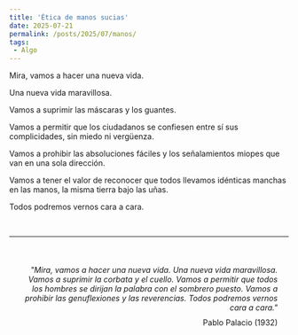 ```yaml
---
title: 'Ética de manos sucias'
date: 2025-07-21
permalink: /posts/2025/07/manos/
tags:
 - Algo
---
```




Mira, vamos a hacer una nueva vida.

Una nueva vida maravillosa.

Vamos a suprimir las máscaras y los guantes.

Vamos a permitir que los ciudadanos se confiesen entre sí sus complicidades, sin miedo ni vergüenza.

Vamos a prohibir las absoluciones fáciles y los señalamientos miopes que van en una sola dirección.

Vamos a tener el valor de reconocer que todos llevamos idénticas manchas en las manos, la misma tierra bajo las uñas.

Todos podremos vernos cara a cara.

<br>

<hr>

<br>

<div style="text-align: right; margin: 20px;">
    <p style="font-style: italic; margin-bottom: 10px;">
     "Mira, vamos a hacer una nueva vida. Una nueva vida maravillosa. Vamos a suprimir la corbata y el cuello. Vamos a permitir que todos los hombres se dirijan la palabra con el sombrero puesto. Vamos a prohibir las genuflexiones y las reverencias. Todos podremos vernos cara a cara."
     </p>
    <p style="font-style: normal; margin-top: 0;">
       Pablo Palacio (1932)
    </p>
</div>

<br>